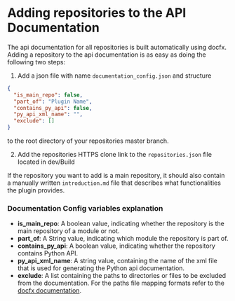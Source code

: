 # Adding repositories to the API Documentation

The api documentation for all repositories is built automatically using docfx.\
Adding a repository to the api documentation is as easy as doing the following two steps:

1. Add a json file with name `documentation_config.json` and structure

```json
{
  "is_main_repo": false,
  "part_of": "Plugin Name",
  "contains_py_api": false,
  "py_api_xml_name": "",
  "exclude": []
}
```

to the root directory of your repositories master branch.

2. Add the repositories HTTPS clone link to the `repositories.json` file located in dev/Build

If the repository you want to add is a main repository, it should also contain a manually written `introduction.md` file that describes what functionalities the plugin provides.

### Documentation Config variables explanation

- **is_main_repo**: A boolean value, indicating whether the repository is the main repository of a module or not.
- **part_of**: A String value, indicating which module the repository is part of.
- **contains_py_api**: A boolean value, indicating whether the repository contains Python API.
- **py_api_xml_name**: A string value, containing the name of the xml file that is used for generating the Python api documentation.
- **exclude**: A list containing the paths to directories or files to be excluded from the documentation. For the paths file mapping formats refer to the [docfx documentation](https://dotnet.github.io/docfx/tutorial/docfx.exe_user_manual.html#4-supported-file-mapping-format).
